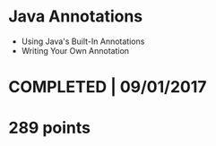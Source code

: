 # Java Annotations
- Using Java's Built-In Annotations
- Writing Your Own Annotation 

# COMPLETED | 09/01/2017
# 289 points
